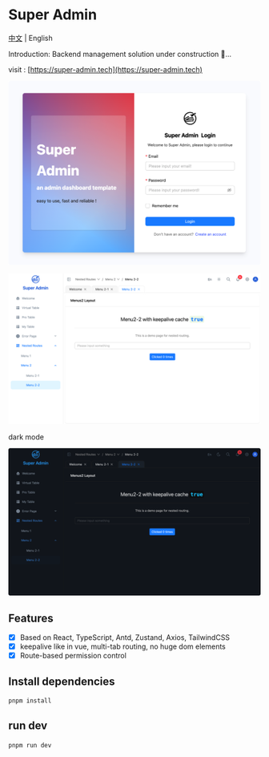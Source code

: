 # Super Admin

[中文](./README.zh_CN.md) | English

Introduction: Backend management solution under construction 🔨...

visit  : [https://super-admin.tech](https://super-admin.tech)

![demo](./images/admin_login.png)

![demo](./images/admin_nested.png)

dark mode

![demo](./images/admin_nested_dark.png)

## Features

-   [x] Based on React, TypeScript, Antd, Zustand, Axios, TailwindCSS
-   [x] keepalive like in vue, multi-tab routing, no huge dom elements
-   [x] Route-based permission control

## Install dependencies

```bash
pnpm install
```

## run dev

```bash
pnpm run dev
```
